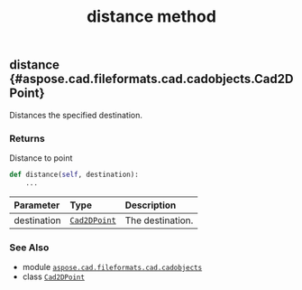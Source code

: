 ﻿---
title: distance method
second_title: Aspose.CAD for Python via .NET API References
description: 
type: docs
weight: 20
url: /python-net/aspose.cad.fileformats.cad.cadobjects/cad2dpoint/distance/
is_root: false
---

## distance {#aspose.cad.fileformats.cad.cadobjects.Cad2DPoint}

Distances the specified destination.


### Returns 


Distance to point


```python
def distance(self, destination):
    ...
```


| Parameter | Type | Description |
| :- | :- | :- |
| destination | [`Cad2DPoint`](/cad/python-net/aspose.cad.fileformats.cad.cadobjects/cad2dpoint) | The destination. |



### See Also
* module [`aspose.cad.fileformats.cad.cadobjects`](../../)
* class [`Cad2DPoint`](/cad/python-net/aspose.cad.fileformats.cad.cadobjects/cad2dpoint)
